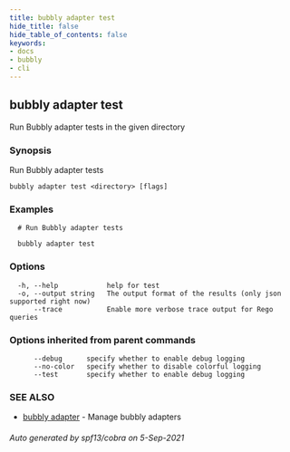 ```yaml
---
title: bubbly adapter test
hide_title: false
hide_table_of_contents: false
keywords:
- docs
- bubbly
- cli
---
```

## bubbly adapter test

Run Bubbly adapter tests in the given directory

### Synopsis

Run Bubbly adapter tests



```
bubbly adapter test <directory> [flags]
```

### Examples

```
  # Run Bubbly adapter tests
  
  bubbly adapter test
```

### Options

```
  -h, --help            help for test
  -o, --output string   The output format of the results (only json supported right now)
      --trace           Enable more verbose trace output for Rego queries
```

### Options inherited from parent commands

```
      --debug      specify whether to enable debug logging
      --no-color   specify whether to disable colorful logging
      --test       specify whether to enable debug logging
```

### SEE ALSO

* [bubbly adapter](bubbly_adapter.md)	 - Manage bubbly adapters

###### Auto generated by spf13/cobra on 5-Sep-2021
